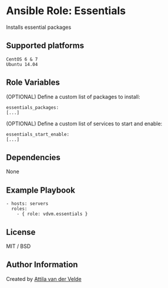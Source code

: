 # Ansible Role: Essentials

Installs essential packages

## Supported platforms

```
CentOS 6 & 7
Ubuntu 14.04
```

## Role Variables

(OPTIONAL) Define a custom list of packages to install:

```
essentials_packages:
[...]
```

(OPTIONAL) Define a custom list of services to start and enable:

```
essentials_start_enable:
[...]
```

## Dependencies

None

## Example Playbook

```
- hosts: servers
  roles:
    - { role: vdvm.essentials }
```

## License

MIT / BSD

## Author Information

Created by [Attila van der Velde](https://github.com/vdvm)
